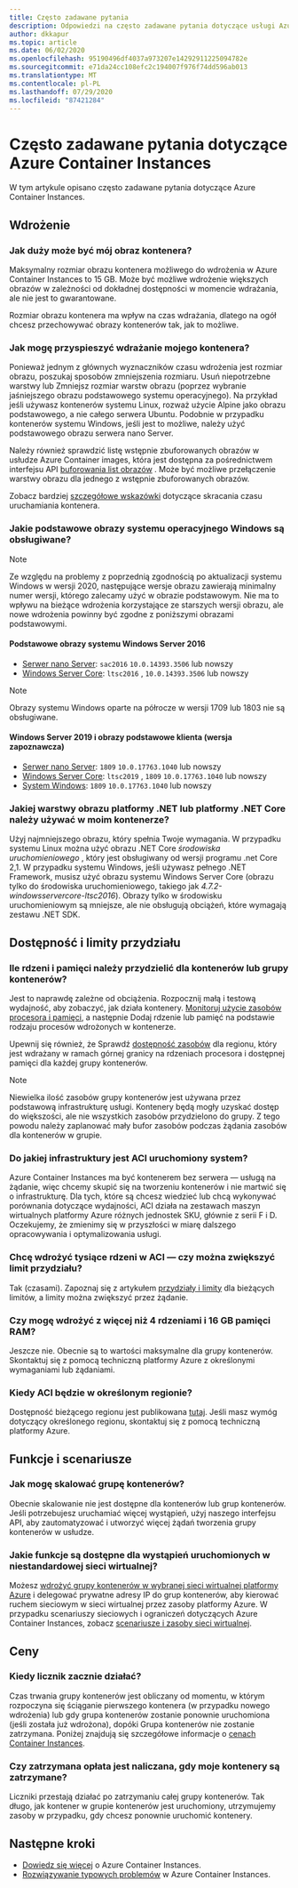 ```yaml
---
title: Często zadawane pytania
description: Odpowiedzi na często zadawane pytania dotyczące usługi Azure Container Instances
author: dkkapur
ms.topic: article
ms.date: 06/02/2020
ms.openlocfilehash: 95190496df4037a973207e14292911225094782e
ms.sourcegitcommit: e71da24cc108efc2c194007f976f74dd596ab013
ms.translationtype: MT
ms.contentlocale: pl-PL
ms.lasthandoff: 07/29/2020
ms.locfileid: "87421284"
---
```

# <a name="frequently-asked-questions-about-azure-container-instances"></a>Często zadawane pytania dotyczące Azure Container Instances

W tym artykule opisano często zadawane pytania dotyczące Azure Container Instances.

## <a name="deployment"></a>Wdrożenie

### <a name="how-large-can-my-container-image-be"></a>Jak duży może być mój obraz kontenera?

Maksymalny rozmiar obrazu kontenera możliwego do wdrożenia w Azure Container Instances to 15 GB. Może być możliwe wdrożenie większych obrazów w zależności od dokładnej dostępności w momencie wdrażania, ale nie jest to gwarantowane.

Rozmiar obrazu kontenera ma wpływ na czas wdrażania, dlatego na ogół chcesz przechowywać obrazy kontenerów tak, jak to możliwe.

### <a name="how-can-i-speed-up-the-deployment-of-my-container"></a>Jak mogę przyspieszyć wdrażanie mojego kontenera?

Ponieważ jednym z głównych wyznaczników czasu wdrożenia jest rozmiar obrazu, poszukaj sposobów zmniejszenia rozmiaru. Usuń niepotrzebne warstwy lub Zmniejsz rozmiar warstw obrazu (poprzez wybranie jaśniejszego obrazu podstawowego systemu operacyjnego). Na przykład jeśli używasz kontenerów systemu Linux, rozważ użycie Alpine jako obrazu podstawowego, a nie całego serwera Ubuntu. Podobnie w przypadku kontenerów systemu Windows, jeśli jest to możliwe, należy użyć podstawowego obrazu serwera nano Server. 

Należy również sprawdzić listę wstępnie zbuforowanych obrazów w usłudze Azure Container images, która jest dostępna za pośrednictwem interfejsu API [buforowania list obrazów](/rest/api/container-instances/location/listcachedimages) . Może być możliwe przełączenie warstwy obrazu dla jednego z wstępnie zbuforowanych obrazów. 

Zobacz bardziej [szczegółowe wskazówki](container-instances-troubleshooting.md#container-takes-a-long-time-to-start) dotyczące skracania czasu uruchamiania kontenera.

### <a name="what-windows-base-os-images-are-supported"></a>Jakie podstawowe obrazy systemu operacyjnego Windows są obsługiwane?

> [!NOTE]
> Ze względu na problemy z poprzednią zgodnością po aktualizacji systemu Windows w wersji 2020, następujące wersje obrazu zawierają minimalny numer wersji, którego zalecamy użyć w obrazie podstawowym. Nie ma to wpływu na bieżące wdrożenia korzystające ze starszych wersji obrazu, ale nowe wdrożenia powinny być zgodne z poniższymi obrazami podstawowymi. 

#### <a name="windows-server-2016-base-images"></a>Podstawowe obrazy systemu Windows Server 2016

* [Serwer nano Server](https://hub.docker.com/_/microsoft-windows-nanoserver): `sac2016` `10.0.14393.3506` lub nowszy
* [Windows Server Core](https://hub.docker.com/_/microsoft-windows-servercore): `ltsc2016` , `10.0.14393.3506` lub nowszy

> [!NOTE]
> Obrazy systemu Windows oparte na półrocze w wersji 1709 lub 1803 nie są obsługiwane.

#### <a name="windows-server-2019-and-client-base-images-preview"></a>Windows Server 2019 i obrazy podstawowe klienta (wersja zapoznawcza)

* [Serwer nano Server](https://hub.docker.com/_/microsoft-windows-nanoserver): `1809` `10.0.17763.1040` lub nowszy
* [Windows Server Core](https://hub.docker.com/_/microsoft-windows-servercore): `ltsc2019` , `1809` `10.0.17763.1040` lub nowszy
* [System Windows](https://hub.docker.com/_/microsoft-windows): `1809` `10.0.17763.1040` lub nowszy

### <a name="what-net-or-net-core-image-layer-should-i-use-in-my-container"></a>Jakiej warstwy obrazu platformy .NET lub platformy .NET Core należy używać w moim kontenerze? 

Użyj najmniejszego obrazu, który spełnia Twoje wymagania. W przypadku systemu Linux można użyć obrazu .NET Core *środowiska uruchomieniowego* , który jest obsługiwany od wersji programu .net Core 2,1. W przypadku systemu Windows, jeśli używasz pełnego .NET Framework, musisz użyć obrazu systemu Windows Server Core (obrazu tylko do środowiska uruchomieniowego, takiego jak *4.7.2-windowsservercore-ltsc2016*). Obrazy tylko w środowisku uruchomieniowym są mniejsze, ale nie obsługują obciążeń, które wymagają zestawu .NET SDK.

## <a name="availability-and-quotas"></a>Dostępność i limity przydziału

### <a name="how-many-cores-and-memory-should-i-allocate-for-my-containers-or-the-container-group"></a>Ile rdzeni i pamięci należy przydzielić dla kontenerów lub grupy kontenerów?

Jest to naprawdę zależne od obciążenia. Rozpocznij małą i testową wydajność, aby zobaczyć, jak działa kontenery. [Monitoruj użycie zasobów procesora i pamięci](container-instances-monitor.md), a następnie Dodaj rdzenie lub pamięć na podstawie rodzaju procesów wdrożonych w kontenerze.

Upewnij się również, że Sprawdź [dostępność zasobów](container-instances-region-availability.md#availability---general) dla regionu, który jest wdrażany w ramach górnej granicy na rdzeniach procesora i dostępnej pamięci dla każdej grupy kontenerów. 

> [!NOTE]
> Niewielka ilość zasobów grupy kontenerów jest używana przez podstawową infrastrukturę usługi. Kontenery będą mogły uzyskać dostęp do większości, ale nie wszystkich zasobów przydzielono do grupy. Z tego powodu należy zaplanować mały bufor zasobów podczas żądania zasobów dla kontenerów w grupie.

### <a name="what-underlying-infrastructure-does-aci-run-on"></a>Do jakiej infrastruktury jest ACI uruchomiony system?

Azure Container Instances ma być kontenerem bez serwera — usługą na żądanie, więc chcemy skupić się na tworzeniu kontenerów i nie martwić się o infrastrukturę. Dla tych, które są chcesz wiedzieć lub chcą wykonywać porównania dotyczące wydajności, ACI działa na zestawach maszyn wirtualnych platformy Azure różnych jednostek SKU, głównie z serii F i D. Oczekujemy, że zmienimy się w przyszłości w miarę dalszego opracowywania i optymalizowania usługi. 

### <a name="i-want-to-deploy-thousand-of-cores-on-aci---can-i-get-my-quota-increased"></a>Chcę wdrożyć tysiące rdzeni w ACI — czy można zwiększyć limit przydziału?
 
Tak (czasami). Zapoznaj się z artykułem [przydziały i limity](container-instances-quotas.md) dla bieżących limitów, a limity można zwiększyć przez żądanie.

### <a name="can-i-deploy-with-more-than-4-cores-and-16-gb-of-ram"></a>Czy mogę wdrożyć z więcej niż 4 rdzeniami i 16 GB pamięci RAM?

Jeszcze nie. Obecnie są to wartości maksymalne dla grupy kontenerów. Skontaktuj się z pomocą techniczną platformy Azure z określonymi wymaganiami lub żądaniami. 

### <a name="when-will-aci-be-in-a-specific-region"></a>Kiedy ACI będzie w określonym regionie?

Dostępność bieżącego regionu jest publikowana [tutaj](container-instances-region-availability.md#availability---general). Jeśli masz wymóg dotyczący określonego regionu, skontaktuj się z pomocą techniczną platformy Azure.

## <a name="features-and-scenarios"></a>Funkcje i scenariusze

### <a name="how-do-i-scale-a-container-group"></a>Jak mogę skalować grupę kontenerów?

Obecnie skalowanie nie jest dostępne dla kontenerów lub grup kontenerów. Jeśli potrzebujesz uruchamiać więcej wystąpień, użyj naszego interfejsu API, aby zautomatyzować i utworzyć więcej żądań tworzenia grupy kontenerów w usłudze. 

### <a name="what-features-are-available-to-instances-running-in-a-custom-vnet"></a>Jakie funkcje są dostępne dla wystąpień uruchomionych w niestandardowej sieci wirtualnej?

Możesz [wdrożyć grupy kontenerów w wybranej sieci wirtualnej platformy Azure](container-instances-vnet.md) i delegować prywatne adresy IP do grup kontenerów, aby kierować ruchem sieciowym w sieci wirtualnej przez zasoby platformy Azure. W przypadku scenariuszy sieciowych i ograniczeń dotyczących Azure Container Instances, zobacz [scenariusze i zasoby sieci wirtualnej](container-instances-virtual-network-concepts.md).

## <a name="pricing"></a>Ceny

### <a name="when-does-the-meter-start-running"></a>Kiedy licznik zacznie działać?

Czas trwania grupy kontenerów jest obliczany od momentu, w którym rozpoczyna się ściąganie pierwszego kontenera (w przypadku nowego wdrożenia) lub gdy grupa kontenerów zostanie ponownie uruchomiona (jeśli została już wdrożona), dopóki Grupa kontenerów nie zostanie zatrzymana. Poniżej znajdują się szczegółowe informacje o [cenach Container Instances](https://azure.microsoft.com/pricing/details/container-instances/).

### <a name="do-i-stop-being-charged-when-my-containers-are-stopped"></a>Czy zatrzymana opłata jest naliczana, gdy moje kontenery są zatrzymane?

Liczniki przestają działać po zatrzymaniu całej grupy kontenerów. Tak długo, jak kontener w grupie kontenerów jest uruchomiony, utrzymujemy zasoby w przypadku, gdy chcesz ponownie uruchomić kontenery. 

## <a name="next-steps"></a>Następne kroki

* [Dowiedz się więcej](container-instances-overview.md) o Azure Container Instances.
* [Rozwiązywanie typowych problemów](container-instances-troubleshooting.md) w Azure Container Instances.

